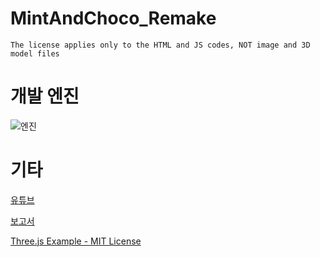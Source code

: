 # MintAndChoco_Remake

```The license applies only to the HTML and JS codes, NOT image and 3D model files```

# 개발 엔진

![엔진](https://global.discourse-cdn.com/standard17/uploads/threejs/original/2X/c/c74c5243388bbfa21a39c3e824ddba702a623dec.png)

# 기타

[유튜브]()

[보고서]()

[Three.js Example - MIT License](https://github.com/mrdoob/three.js/blob/dev/examples/games_fps.html)
